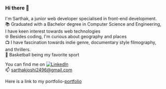 ### Hi there 👋


I'm Sarthak, a junior web developer specialised in front-end development. \
:books: Graduated with a Bachelor degree in Computer Science and Engineering, I have keen interest towards web technologies \
:globe_with_meridians: Besides coding, I'm curious about geography and places \
:tv: I have fascination towards indie genre, documentary style filmography, and thrillers. \
:basketball: Basketball being my favorite sport 

You can find me on [![LinkedIn][1]][2] \
:mailbox: sarthakjoshi2496@gmail.com 

Here is a link to my portfolio-[portfolio](https://josh1-sarthak.github.io/portfolio)

[1]: https://i.stack.imgur.com/gVE0j.png
[2]: https://www.linkedin.com/in/josh1-sarthak
